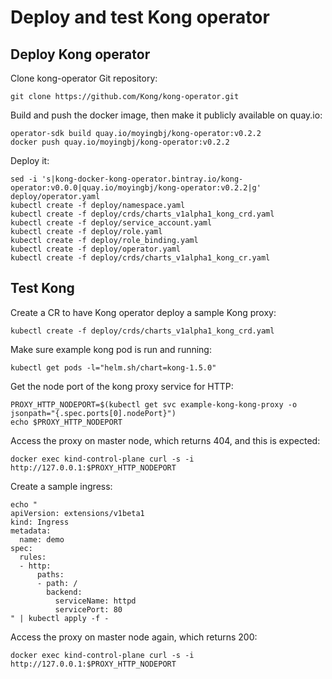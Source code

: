 # Deploy and test Kong operator


## Deploy Kong operator

Clone kong-operator Git repository:
```
git clone https://github.com/Kong/kong-operator.git
```

Build and push the docker image, then make it publicly available on quay.io:
```
operator-sdk build quay.io/moyingbj/kong-operator:v0.2.2
docker push quay.io/moyingbj/kong-operator:v0.2.2
```

Deploy it:
```
sed -i 's|kong-docker-kong-operator.bintray.io/kong-operator:v0.0.0|quay.io/moyingbj/kong-operator:v0.2.2|g' deploy/operator.yaml
kubectl create -f deploy/namespace.yaml
kubectl create -f deploy/crds/charts_v1alpha1_kong_crd.yaml
kubectl create -f deploy/service_account.yaml
kubectl create -f deploy/role.yaml
kubectl create -f deploy/role_binding.yaml
kubectl create -f deploy/operator.yaml
kubectl create -f deploy/crds/charts_v1alpha1_kong_cr.yaml
```

## Test Kong

Create a CR to have Kong operator deploy a sample Kong proxy:
```
kubectl create -f deploy/crds/charts_v1alpha1_kong_crd.yaml
```

Make sure example kong pod is run and running:
```
kubectl get pods -l="helm.sh/chart=kong-1.5.0"
```

Get the node port of the kong proxy service for HTTP:
```
PROXY_HTTP_NODEPORT=$(kubectl get svc example-kong-kong-proxy -o jsonpath="{.spec.ports[0].nodePort}")
echo $PROXY_HTTP_NODEPORT
```

Access the proxy on master node, which returns 404, and this is expected:
```
docker exec kind-control-plane curl -s -i http://127.0.0.1:$PROXY_HTTP_NODEPORT
```

Create a sample ingress:
```
echo "
apiVersion: extensions/v1beta1
kind: Ingress
metadata:
  name: demo
spec:
  rules:
  - http:
      paths:
      - path: /
        backend:
          serviceName: httpd
          servicePort: 80
" | kubectl apply -f -
```

Access the proxy on master node again, which returns 200:
```
docker exec kind-control-plane curl -s -i http://127.0.0.1:$PROXY_HTTP_NODEPORT
```
